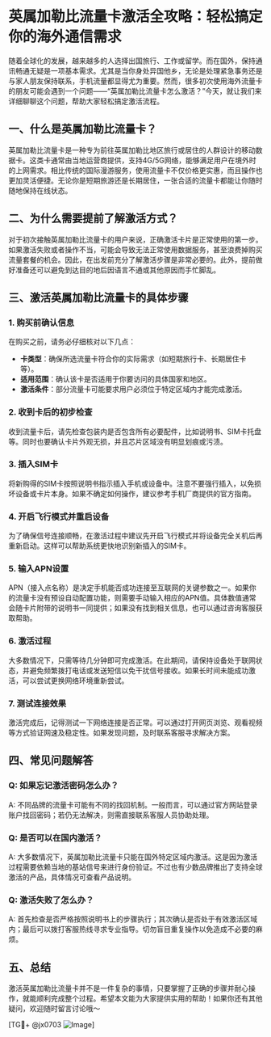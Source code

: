 # 英属加勒比流量卡激活全攻略：轻松搞定你的海外通信需求

随着全球化的发展，越来越多的人选择出国旅行、工作或留学。而在国外，保持通讯畅通无疑是一项基本需求。尤其是当你身处异国他乡，无论是处理紧急事务还是与家人朋友保持联系，手机流量都显得尤为重要。然而，很多初次使用海外流量卡的朋友可能会遇到一个问题——“英属加勒比流量卡怎么激活？”今天，就让我们来详细聊聊这个问题，帮助大家轻松搞定激活流程。

## 一、什么是英属加勒比流量卡？

英属加勒比流量卡是一种专为前往英属加勒比地区旅行或居住的人群设计的移动数据卡。这类卡通常由当地运营商提供，支持4G/5G网络，能够满足用户在境外时的上网需求。相比传统的国际漫游服务，使用流量卡不仅价格更实惠，而且操作也更加灵活便捷。无论你是短期旅游还是长期居住，一张合适的流量卡都能让你随时随地保持在线状态。

## 二、为什么需要提前了解激活方式？

对于初次接触英属加勒比流量卡的用户来说，正确激活卡片是正常使用的第一步。如果激活失败或者操作不当，可能会导致无法正常使用数据服务，甚至浪费掉购买流量套餐的机会。因此，在出发前充分了解激活步骤是非常必要的。此外，提前做好准备还可以避免到达目的地后因语言不通或其他原因而手忙脚乱。

## 三、激活英属加勒比流量卡的具体步骤

### 1. 购买前确认信息
在购买之前，请务必仔细核对以下几点：
- **卡类型**：确保所选流量卡符合你的实际需求（如短期旅行卡、长期居住卡等）。
- **适用范围**：确认该卡是否适用于你要访问的具体国家和地区。
- **激活条件**：部分流量卡可能要求用户必须位于特定区域内才能完成激活。

### 2. 收到卡后的初步检查
收到流量卡后，请先检查包装内是否包含所有必要配件，比如说明书、SIM卡托盘等。同时也要确认卡片外观无损，并且芯片区域没有明显划痕或污渍。

### 3. 插入SIM卡
将新购得的SIM卡按照说明书指示插入手机或设备中。注意不要强行插入，以免损坏设备或卡片本身。如果不确定如何操作，建议参考手机厂商提供的官方指南。

### 4. 开启飞行模式并重启设备
为了确保信号连接顺畅，在激活过程中建议先开启飞行模式并将设备完全关机后再重新启动。这样可以帮助系统更快地识别新插入的SIM卡。

### 5. 输入APN设置
APN（接入点名称）是决定手机能否成功连接至互联网的关键参数之一。如果你的流量卡没有预设自动配置功能，则需要手动输入相应的APN值。具体数值通常会随卡片附带的说明书一同提供；如果没有找到相关信息，也可以通过咨询客服获取帮助。

### 6. 激活过程
大多数情况下，只需等待几分钟即可完成激活。在此期间，请保持设备处于联网状态，并避免频繁拨打电话或发送短信以免干扰信号接收。如果长时间未能成功激活，可以尝试更换网络环境重新尝试。

### 7. 测试连接效果
激活完成后，记得测试一下网络连接是否正常。可以通过打开网页浏览、观看视频等方式验证网速及稳定性。如果发现问题，及时联系客服寻求解决方案。

## 四、常见问题解答

### Q: 如果忘记激活密码怎么办？
A: 不同品牌的流量卡可能有不同的找回机制。一般而言，可以通过官方网站登录账户找回密码；若仍无法解决，则需直接联系客服人员协助处理。

### Q: 是否可以在国内激活？
A: 大多数情况下，英属加勒比流量卡只能在国外特定区域内激活。这是因为激活过程需要依赖当地的基站信号来进行身份验证。不过也有少数品牌推出了支持全球激活的产品，具体情况可查看产品说明。

### Q: 激活失败了怎么办？
A: 首先检查是否严格按照说明书上的步骤执行；其次确认是否处于有效激活区域内；最后可以拨打客服热线寻求专业指导。切勿盲目重复操作以免造成不必要的麻烦。

## 五、总结

激活英属加勒比流量卡并不是一件复杂的事情，只要掌握了正确的步骤并耐心操作，就能顺利完成整个过程。希望本文能为大家提供实用的帮助！如果你还有其他疑问，欢迎随时留言讨论哦～

[TG💪+ @jx0703 ![Image](https://github.com/user-attachments/assets/dbca1d08-cadb-493c-b0ec-ad6f7a83f270)]